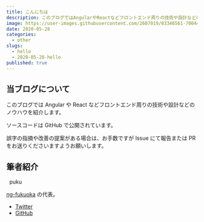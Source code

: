 ```yaml
---
title: こんにちは
description: このブログではAngularやReactなどフロントエンド周りの技術や設計などのノウハウを紹介します。筆者は家にいる時間が長すぎて犬になりました。
image: https://user-images.githubusercontent.com/2607019/83346561-70044900-a358-11ea-9969-37901a2e3a5f.jpg
date: 2020-05-28
categories:
  - other
slugs:
  - hello
  - 2020-05-28-hello
published: true
---
```


## 当ブログについて

このブログでは Angular や React などフロントエンド周りの技術や設計などのノウハウを紹介します。

ソースコードは GitHub で公開されています。

誤字の指摘や改善の提案がある場合は、お手数ですが Issue にて報告または PR をお送りくださいますようお願いします。

## 筆者紹介

<div style="display: flex; align-items: center; margin-bottom: 8px;">
  <div class="mat-card-avatar avatar-image"></div>
  <div style="margin-left: 8px;">puku</div>
</div>

[ng-fukuoka](https://ng-fukuoka.angular.jp/) の代表。

- [Twitter](https://twitter.com/puku0x)
- [GitHub](https://github.com/puku0x)
